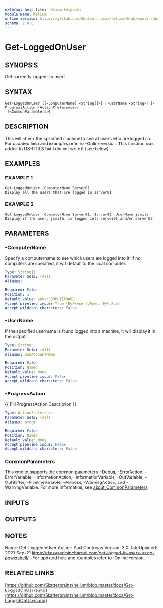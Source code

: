 ```yaml
---
external help file: helium-help.xml
Module Name: helium
online version: https://github.com/Skatterbrainz/helium/blob/master/docs/Get-LoggedOnUsers.md
schema: 2.0.0
---
```


# Get-LoggedOnUser

## SYNOPSIS
Get currently logged-on users

## SYNTAX

```
Get-LoggedOnUser [[-ComputerName] <String[]>] [-UserName <String>] [-ProgressAction <ActionPreference>]
 [<CommonParameters>]
```

## DESCRIPTION
This will check the specified machine to see all users who are logged on.
For updated help and examples refer to -Online version.
This function was added to DS-UTILS but I did not write it (see below)

## EXAMPLES

### EXAMPLE 1
```
Get-LoggedOnUser -ComputerName Server01
Display all the users that are logged in server01
```

### EXAMPLE 2
```
Get-LoggedOnUser -ComputerName Server01, Server02 -UserName jsmith
Display if the user, jsmith, is logged into server01 and/or server02
```

## PARAMETERS

### -ComputerName
Specify a computername to see which users are logged into it. 
If no computers are specified, it will default to the local computer.

```yaml
Type: String[]
Parameter Sets: (All)
Aliases:

Required: False
Position: 1
Default value: $env:COMPUTERNAME
Accept pipeline input: True (ByPropertyName, ByValue)
Accept wildcard characters: False
```

### -UserName
If the specified username is found logged into a machine, it will display it in the output.

```yaml
Type: String
Parameter Sets: (All)
Aliases: SamAccountName

Required: False
Position: Named
Default value: None
Accept pipeline input: False
Accept wildcard characters: False
```

### -ProgressAction
{{ Fill ProgressAction Description }}

```yaml
Type: ActionPreference
Parameter Sets: (All)
Aliases: proga

Required: False
Position: Named
Default value: None
Accept pipeline input: False
Accept wildcard characters: False
```

### CommonParameters
This cmdlet supports the common parameters: -Debug, -ErrorAction, -ErrorVariable, -InformationAction, -InformationVariable, -OutVariable, -OutBuffer, -PipelineVariable, -Verbose, -WarningAction, and -WarningVariable. For more information, see [about_CommonParameters](http://go.microsoft.com/fwlink/?LinkID=113216).

## INPUTS

## OUTPUTS

## NOTES
Name: Get-LoggedInUser
Author: Paul Contreras
Version: 3.0
DateUpdated: 2021-Sep-21
https://thesysadminchannel.com/get-logged-in-users-using-powershell/ -
For updated help and examples refer to -Online version.

## RELATED LINKS

[https://github.com/Skatterbrainz/helium/blob/master/docs/Get-LoggedOnUsers.md](https://github.com/Skatterbrainz/helium/blob/master/docs/Get-LoggedOnUsers.md)

